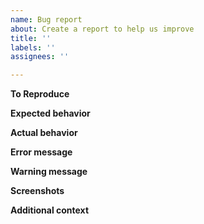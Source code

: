 ```yaml
---
name: Bug report
about: Create a report to help us improve
title: ''
labels: ''
assignees: ''

---
```


**To Reproduce**

**Expected behavior**

**Actual behavior**

**Error message**

**Warning message**

**Screenshots**

**Additional context**
